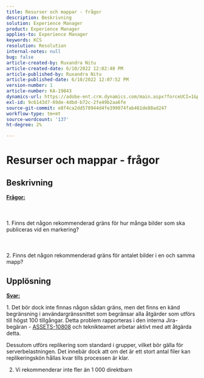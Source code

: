 ```yaml
---
title: Resurser och mappar - frågor
description: Beskrivning
solution: Experience Manager
product: Experience Manager
applies-to: Experience Manager
keywords: KCS
resolution: Resolution
internal-notes: null
bug: false
article-created-by: Ruxandra Nitu
article-created-date: 6/10/2022 12:02:40 PM
article-published-by: Ruxandra Nitu
article-published-date: 6/10/2022 12:07:52 PM
version-number: 1
article-number: KA-19843
dynamics-url: https://adobe-ent.crm.dynamics.com/main.aspx?forceUCI=1&pagetype=entityrecord&etn=knowledgearticle&id=8085a936-b5e8-ec11-bb3c-000d3a3b17fa
exl-id: 9c6143d7-69de-4dbd-b72c-2fe49b2aa6fe
source-git-commit: e8f4ca2dd578944d4fe399074fab461de88ad247
workflow-type: tm+mt
source-wordcount: '137'
ht-degree: 2%

---
```


# Resurser och mappar - frågor

## Beskrivning

<b><u>Frågor:</u></b><br><br> <br><br>1. Finns det någon rekommenderad gräns för hur många bilder som ska publiceras vid en markering?<br><br> <br><br>2. Finns det någon rekommenderad gräns för antalet bilder i en och samma mapp?

## Upplösning


<b><u>Svar:</u></b>

1. Det bör dock inte finnas någon sådan gräns, men det finns en känd begränsning i användargränssnittet som begränsar alla åtgärder som utförs till högst 100 tillgångar. Detta problem rapporteras i den interna Jira-begäran - [ASSETS-10808](https://jira.corp.adobe.com/browse/ASSETS-10808) och teknikteamet arbetar aktivt med att åtgärda detta.

Dessutom utförs replikering som standard i grupper, vilket bör gälla för serverbelastningen. Det innebär dock att om det är ett stort antal filer kan replikeringskön hållas kvar tills processen är klar.



2. Vi rekommenderar inte fler än 1 000 direktbarn
